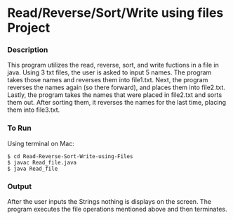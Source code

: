 # Read/Reverse/Sort/Write using files Project

### Description

This program utilizes the read, reverse, sort, and write fuctions in a file in java. Using 3 txt files, the user is asked to input 5 names. The program takes those names and reverses them into file1.txt. Next, the program reverses the names again (so there forward), and places them into file2.txt. Lastly, the program takes the names that were placed in file2.txt and sorts them out. After sorting them, it reverses the names for the last time, placing them into file3.txt.

### To Run

Using terminal on Mac:

```
$ cd Read-Reverse-Sort-Write-using-Files
$ javac Read_file.java
$ java Read_file
```

### Output

After the user inputs the Strings nothing is displays on the screen. The program executes the file operations mentioned above and then terminates. 
